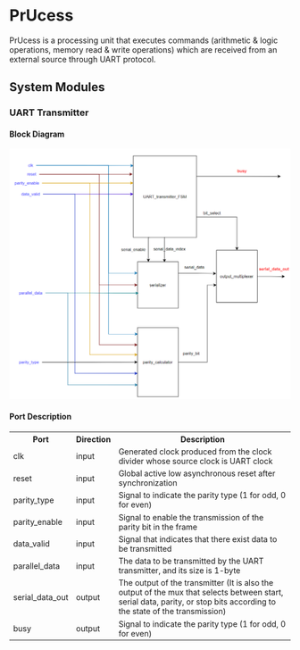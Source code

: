 # PrUcess
PrUcess is a processing unit that executes commands (arithmetic &amp; logic operations, memory read &amp; write operations) which are received from an external source through UART protocol.

## System Modules

### UART Transmitter

#### Block Diagram
<img src="docs/screenshots/system_design/UART/UART_transmitter/Design-UART_transmitter.png">

#### Port Description
<table>
    <tr>
        <th>Port</th>
        <th>Direction</th>
        <th>Description</th>
    </tr>
    <tr>
        <td>clk</td>
        <td>input</td>
        <td>Generated clock produced from the clock divider whose source clock is UART clock</td>
    </tr>
    <tr>
        <td>reset</td>
        <td>input</td>
        <td>Global active low asynchronous reset after synchronization</td>
    </tr>
    <tr>
        <td>parity_type</td>
        <td>input</td>
        <td>Signal to indicate the parity type (1 for odd, 0 for even)</td>
    </tr>
    <tr>
        <td>parity_enable</td>
        <td>input</td>
        <td>Signal to enable the transmission of the parity bit in the frame</td>
    </tr>
    <tr>
        <td>data_valid</td>
        <td>input</td>
        <td>Signal that indicates that there exist data to be transmitted</td>
    </tr>
    <tr>
        <td>parallel_data</td>
        <td>input</td>
        <td>The data to be transmitted by the UART transmitter, and its size is 1-byte</td>
    </tr>
    <tr>
        <td>serial_data_out</td>
        <td>output</td>
        <td>The output of the transmitter (It is also the output of the mux that selects between start, serial data, parity, or stop bits according to the state of the transmission)</td>
    </tr>
    <tr>
        <td>busy</td>
        <td>output</td>
        <td>Signal to indicate the parity type (1 for odd, 0 for even)</td>
    </tr>
</table>